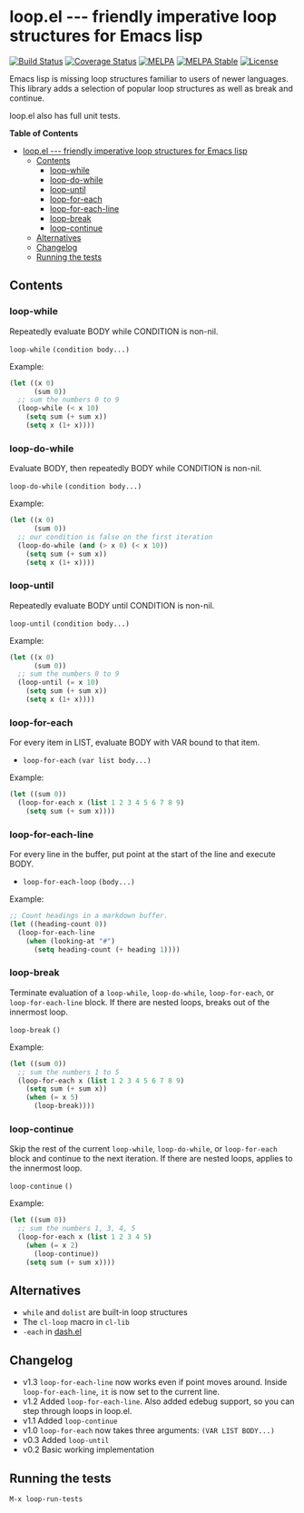# loop.el --- friendly imperative loop structures for Emacs lisp

[![Build Status](https://travis-ci.org/Wilfred/loop.el.svg)](https://travis-ci.org/Wilfred/loop.el)
[![Coverage Status](https://coveralls.io/repos/Wilfred/loop.el/badge.svg)](https://coveralls.io/r/Wilfred/loop.el)
[![MELPA](http://melpa.org/packages/loop-badge.svg)](http://melpa.org/#/loop)
[![MELPA Stable](http://stable.melpa.org/packages/loop-badge.svg)](http://stable.melpa.org/#/loop)
[![License](http://img.shields.io/:license-gpl3-blue.svg)](http://www.gnu.org/licenses/gpl-3.0.html)

Emacs lisp is missing loop structures familiar to users of newer
languages. This library adds a selection of popular loop structures
as well as break and continue.

loop.el also has full unit tests.

<!-- markdown-toc start - Don't edit this section. Run M-x markdown-toc-generate-toc again -->
**Table of Contents**

- [loop.el --- friendly imperative loop structures for Emacs lisp](#loopel-----friendly-imperative-loop-structures-for-emacs-lisp)
    - [Contents](#contents)
        - [loop-while](#loop-while)
        - [loop-do-while](#loop-do-while)
        - [loop-until](#loop-until)
        - [loop-for-each](#loop-for-each)
        - [loop-for-each-line](#loop-for-each-line)
        - [loop-break](#loop-break)
        - [loop-continue](#loop-continue)
    - [Alternatives](#alternatives)
    - [Changelog](#changelog)
    - [Running the tests](#running-the-tests)

<!-- markdown-toc end -->

## Contents

### loop-while

Repeatedly evaluate BODY while CONDITION is non-nil.

`loop-while` `(condition body...)`

Example:

``` lisp
(let ((x 0)
      (sum 0))
  ;; sum the numbers 0 to 9
  (loop-while (< x 10)
    (setq sum (+ sum x))
    (setq x (1+ x))))
```

### loop-do-while

Evaluate BODY, then repeatedly BODY while CONDITION is non-nil.

`loop-do-while` `(condition body...)`

Example:

``` lisp
(let ((x 0)
      (sum 0))
  ;; our condition is false on the first iteration
  (loop-do-while (and (> x 0) (< x 10))
    (setq sum (+ sum x))
    (setq x (1+ x))))
```

### loop-until

Repeatedly evaluate BODY until CONDITION is non-nil.

`loop-until` `(condition body...)`

Example:

``` lisp
(let ((x 0)
      (sum 0))
  ;; sum the numbers 0 to 9
  (loop-until (= x 10)
    (setq sum (+ sum x))
    (setq x (1+ x))))
```

### loop-for-each

For every item in LIST, evaluate BODY with VAR bound to that item.

* `loop-for-each` `(var list body...)`

Example:

``` lisp
(let ((sum 0))
  (loop-for-each x (list 1 2 3 4 5 6 7 8 9)
    (setq sum (+ sum x))))
```

### loop-for-each-line

For every line in the buffer, put point at the start of the line and
execute BODY.

* `loop-for-each-loop` `(body...)`

Example:

``` lisp
;; Count headings in a markdown buffer.
(let ((heading-count 0))
  (loop-for-each-line
    (when (looking-at "#")
      (setq heading-count (+ heading 1))))
```

### loop-break

Terminate evaluation of a `loop-while`, `loop-do-while`,
`loop-for-each`, or `loop-for-each-line` block. If there are nested
loops, breaks out of the innermost loop.

`loop-break` `()`

Example:

``` lisp
(let ((sum 0))
  ;; sum the numbers 1 to 5
  (loop-for-each x (list 1 2 3 4 5 6 7 8 9)
    (setq sum (+ sum x))
    (when (= x 5)
      (loop-break))))
```

### loop-continue

Skip the rest of the current `loop-while`, `loop-do-while`, or
`loop-for-each` block and continue to the next iteration. If there
are nested loops, applies to the innermost loop.

`loop-continue` `()`

Example:

``` lisp
(let ((sum 0))
  ;; sum the numbers 1, 3, 4, 5
  (loop-for-each x (list 1 2 3 4 5)
    (when (= x 2)
      (loop-continue))
    (setq sum (+ sum x))))
```

## Alternatives

* `while` and `dolist` are built-in loop structures
* The `cl-loop` macro in `cl-lib`
* `-each` in [dash.el](https://github.com/magnars/dash.el)

## Changelog

* v1.3 `loop-for-each-line` now works even if point moves
  around. Inside `loop-for-each-line`, `it` is now set to the current
  line.
* v1.2 Added `loop-for-each-line`. Also added edebug support, so you
  can step through loops in loop.el.
* v1.1 Added `loop-continue`
* v1.0 `loop-for-each` now takes three arguments: `(VAR LIST BODY...)`
* v0.3 Added `loop-until`
* v0.2 Basic working implementation

## Running the tests

    M-x loop-run-tests
